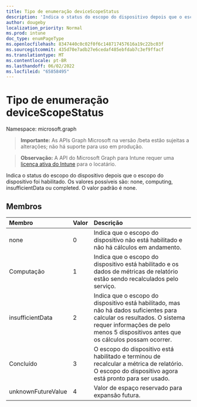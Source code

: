 ```yaml
---
title: Tipo de enumeração deviceScopeStatus
description: 'Indica o status do escopo do dispositivo depois que o escopo do dispositivo foi habilitado. Os valores possíveis são: none, computing, insufficientData ou completed. O valor padrão é none.'
author: dougeby
localization_priority: Normal
ms.prod: intune
doc_type: enumPageType
ms.openlocfilehash: 8347440c0c02f0f6c148717457616a19c22bc03f
ms.sourcegitcommit: 435d70e7adb27e6cedaf485ebfdab7c3ef9ffacf
ms.translationtype: MT
ms.contentlocale: pt-BR
ms.lasthandoff: 06/02/2022
ms.locfileid: "65858495"
---
```

# <a name="devicescopestatus-enum-type"></a>Tipo de enumeração deviceScopeStatus

Namespace: microsoft.graph

> **Importante:** As APIs Graph Microsoft na versão /beta estão sujeitas a alterações; não há suporte para uso em produção.

> **Observação:** A API do Microsoft Graph para Intune requer uma [licença ativa do Intune](https://go.microsoft.com/fwlink/?linkid=839381) para o locatário.

Indica o status do escopo do dispositivo depois que o escopo do dispositivo foi habilitado. Os valores possíveis são: none, computing, insufficientData ou completed. O valor padrão é none.

## <a name="members"></a>Membros
|Membro|Valor|Descrição|
|:---|:---|:---|
|none|0|Indica que o escopo do dispositivo não está habilitado e não há cálculos em andamento.|
|Computação|1|Indica que o escopo do dispositivo está habilitado e os dados de métricas de relatório estão sendo recalculados pelo serviço.|
|insufficientData|2|Indica que o escopo do dispositivo está habilitado, mas não há dados suficientes para calcular os resultados. O sistema requer informações de pelo menos 5 dispositivos antes que os cálculos possam ocorrer.|
|Concluído|3|O escopo do dispositivo está habilitado e terminou de recalcular a métrica de relatório. O escopo do dispositivo agora está pronto para ser usado.|
|unknownFutureValue|4|Valor de espaço reservado para expansão futura.|




